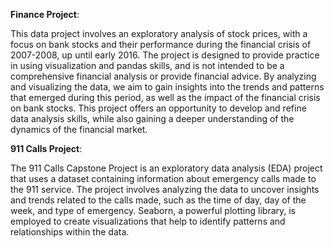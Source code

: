 **Finance Project**: 

This data project involves an exploratory analysis of stock prices, with a focus on bank stocks and their performance during the financial crisis of 2007-2008, up until early 2016. The project is designed to provide practice in using visualization and pandas skills, and is not intended to be a comprehensive financial analysis or provide financial advice. By analyzing and visualizing the data, we aim to gain insights into the trends and patterns that emerged during this period, as well as the impact of the financial crisis on bank stocks. This project offers an opportunity to develop and refine data analysis skills, while also gaining a deeper understanding of the dynamics of the financial market.

**911 Calls Project**:

The 911 Calls Capstone Project is an exploratory data analysis (EDA) project that uses a dataset containing information about emergency calls made to the 911 service. The project involves analyzing the data to uncover insights and trends related to the calls made, such as the time of day, day of the week, and type of emergency. Seaborn, a powerful plotting library, is employed to create visualizations that help to identify patterns and relationships within the data.
